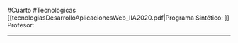 #Cuarto #Tecnologicas 
[[tecnologiasDesarrolloAplicacionesWeb_IIA2020.pdf|Programa Sintético: ]]
Profesor: 
____